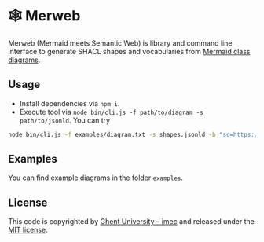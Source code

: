 # 🕸 Merweb

Merweb (Mermaid meets Semantic Web) is library and command line interface to 
generate SHACL shapes and vocabularies from [Mermaid class diagrams](https://mermaid-js.github.io/mermaid/#/classDiagram).

## Usage

- Install dependencies via `npm i`.
- Execute tool via `node bin/cli.js -f path/to/diagram -s path/to/jsonld`.
You can try
```bash
node bin/cli.js -f examples/diagram.txt -s shapes.jsonld -b "sc=https://w3di.org/idlab/ns/supply-chain/#" -v "sc=https://w3di.org/idlab/ns/supply-chain/#" -c vocab.jsonld
```

## Examples

You can find example diagrams in the folder `examples`.

## License

This code is copyrighted by [Ghent University – imec](http://idlab.ugent.be/) and 
released under the [MIT license](http://opensource.org/licenses/MIT).